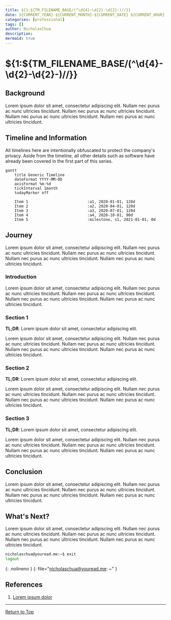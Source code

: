 ```yaml
---
title: ${1:${TM_FILENAME_BASE/(^\d{4}-\d{2}-\d{2}-)//}}
date: ${CURRENT_YEAR}-${CURRENT_MONTH}-${CURRENT_DATE} ${CURRENT_HOUR}:${CURRENT_MINUTE}:${CURRENT_SECOND} +08:00
categories: [professional]
tags: []
author: NicholasChua
description:
mermaid: true
---
```


# ${1:${TM_FILENAME_BASE/(^\d{4}-\d{2}-\d{2}-)//}}

## Background

Lorem ipsum dolor sit amet, consectetur adipiscing elit. Nullam nec purus ac nunc ultricies tincidunt. Nullam nec purus ac nunc ultricies tincidunt. Nullam nec purus ac nunc ultricies tincidunt. Nullam nec purus ac nunc ultricies tincidunt.

## Timeline and Information

All timelines here are intentionally obfuscated to protect the company's privacy. Aside from the timeline, all other details such as software have already been covered in the first part of this series.

```mermaid
gantt
    title Generic Timeline
    dateFormat YYYY-MM-DD
    axisFormat %m-%d
    tickInterval 1month
    todayMarker off

    Item 1                          :a1, 2020-01-01, 120d
    Item 2                          :a2, 2020-04-01, 120d
    Item 3                          :a3, 2020-07-01, 120d
    Item 4                          :a4, 2020-10-01, 90d
    Item 5                          :milestone, s1, 2021-01-01, 0d
```

## Journey

Lorem ipsum dolor sit amet, consectetur adipiscing elit. Nullam nec purus ac nunc ultricies tincidunt. Nullam nec purus ac nunc ultricies tincidunt. Nullam nec purus ac nunc ultricies tincidunt. Nullam nec purus ac nunc ultricies tincidunt.

### Introduction

Lorem ipsum dolor sit amet, consectetur adipiscing elit. Nullam nec purus ac nunc ultricies tincidunt. Nullam nec purus ac nunc ultricies tincidunt. Nullam nec purus ac nunc ultricies tincidunt. Nullam nec purus ac nunc ultricies tincidunt.

### Section 1

**TL;DR**: Lorem ipsum dolor sit amet, consectetur adipiscing elit.

Lorem ipsum dolor sit amet, consectetur adipiscing elit. Nullam nec purus ac nunc ultricies tincidunt. Nullam nec purus ac nunc ultricies tincidunt. Nullam nec purus ac nunc ultricies tincidunt. Nullam nec purus ac nunc ultricies tincidunt.

### Section 2

**TL;DR**: Lorem ipsum dolor sit amet, consectetur adipiscing elit.

Lorem ipsum dolor sit amet, consectetur adipiscing elit. Nullam nec purus ac nunc ultricies tincidunt. Nullam nec purus ac nunc ultricies tincidunt. Nullam nec purus ac nunc ultricies tincidunt. Nullam nec purus ac nunc ultricies tincidunt.

### Section 3

**TL;DR**: Lorem ipsum dolor sit amet, consectetur adipiscing elit.

Lorem ipsum dolor sit amet, consectetur adipiscing elit. Nullam nec purus ac nunc ultricies tincidunt. Nullam nec purus ac nunc ultricies tincidunt. Nullam nec purus ac nunc ultricies tincidunt. Nullam nec purus ac nunc ultricies tincidunt.

## Conclusion

Lorem ipsum dolor sit amet, consectetur adipiscing elit. Nullam nec purus ac nunc ultricies tincidunt. Nullam nec purus ac nunc ultricies tincidunt. Nullam nec purus ac nunc ultricies tincidunt. Nullam nec purus ac nunc ultricies tincidunt.

## What's Next?

Lorem ipsum dolor sit amet, consectetur adipiscing elit. Nullam nec purus ac nunc ultricies tincidunt. Nullam nec purus ac nunc ultricies tincidunt. Nullam nec purus ac nunc ultricies tincidunt. Nullam nec purus ac nunc ultricies tincidunt.

```bash
nicholaschua@youread.me:~$ exit
logout
```
{: .nolineno }
{: file="nicholaschua@youread.me: ~" }

## References

1. [Lorem ipsum dolor][1]

[1]: https://www.example.com/

---
[Return to Top](#${1/(^\d{4}-\d{2}-\d{2}-)(.*)/${FOAM_SLUG:$2}/})